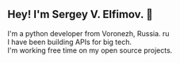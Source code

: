 ## Hey! I'm Sergey V. Elfimov.  👋

I'm a python developer from Voronezh, Russia. ru  
I have been building APIs for big tech.  
I'm working free time on my open source projects.  
